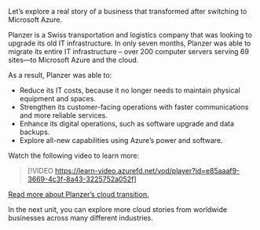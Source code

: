 Let’s explore a real story of a business that transformed after switching to Microsoft Azure.

Planzer is a Swiss transportation and logistics company that was looking to upgrade its old IT infrastructure. In only seven months, Planzer was able to migrate its entire IT infrastructure – over 200 computer servers serving 69 sites—to Microsoft Azure and the cloud.

As a result, Planzer was able to:

 -  Reduce its IT costs, because it no longer needs to maintain physical equipment and spaces.
 -  Strengthen its customer-facing operations with faster communications and more reliable services.
 -  Enhance its digital operations, such as software upgrade and data backups.
 -  Explore all-new capabilities using Azure’s power and software.

Watch the following video to learn more:

> [!VIDEO https://learn-video.azurefd.net/vod/player?id=e85aaaf9-3669-4c3f-8a43-3225752a052f]

[Read more about Planzer’s cloud transition.](https://customers.microsoft.com/story/1480535568291163641-planzer-travel-transportation-azure?azure-portal=true)

In the next unit, you can explore more cloud stories from worldwide businesses across many different industries.
